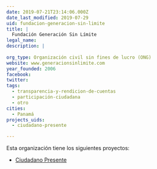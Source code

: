 ```yaml
---
date: 2019-07-21T23:14:06.000Z
date_last_modified: 2019-07-29
uid: fundacion-generacion-sin-limite
title: |
  Fundación Generación Sin Límite
legal_name: 
description: |
  
org_type: Organización civil sin fines de lucro (ONG)
website: www.generacionsinlimite.com
year_founded: 2006
facebook: 
twitter: 
tags:
  - transparencia-y-rendicion-de-cuentas
  - participación-ciudadana
  - otro
cities: 
  - Panamá
projects_uids:
  - ciudadano-presente

---
```


Esta organización tiene los siguientes proyectos:

- [Ciudadano Presente](/proyectos/ciudadano-presente)
